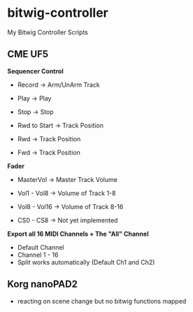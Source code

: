 bitwig-controller
=================

My Bitwig Controller Scripts


CME UF5
-------

**Sequencer Control**

  * Record -> Arm/UnArm Track
  * Play -> Play
  * Stop -> Stop

  * Rwd to Start -> Track Position
  * Rwd -> Track Position
  * Fwd -> Track Position

**Fader**

 * MasterVol -> Master Track Volume
 * Vol1 - Vol8 -> Volume of Track 1-8
 * Vol8 - Vol16 -> Volume of Track 8-16

 * CS0 - CS8 -> Not yet implemented

**Export all 16 MIDI Channels + The "All" Channel**

  * Default Channel
  * Channel 1 - 16
  * Split works automatically (Default Ch1 and Ch2)


Korg nanoPAD2
-------------

* reacting on scene change but no bitwig functions mapped
